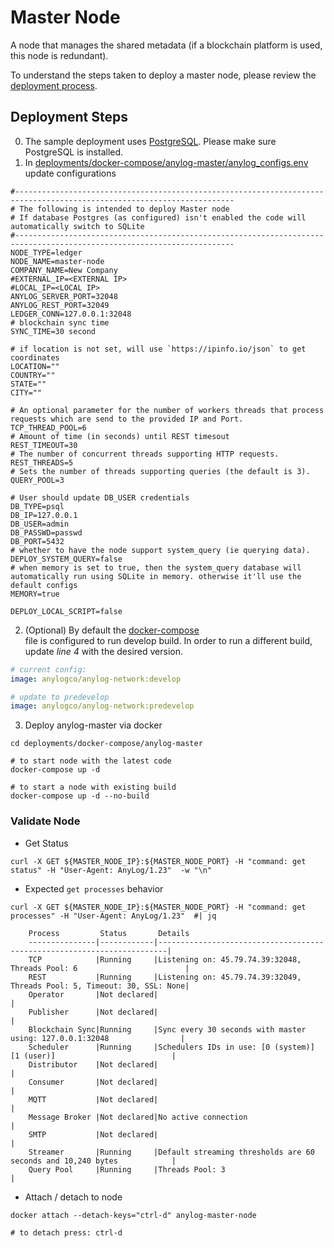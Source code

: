 # Master Node
A node that manages the shared metadata (if a blockchain platform is used, this node is redundant).

To understand the steps taken to deploy a master node, please review the [deployment process](master_node_deployment_process.md). 

## Deployment Steps 
0. The sample deployment uses [PostgreSQL](Postgres.md). Please make sure  PostgreSQL is installed.
1. In [deployments/docker-compose/anylog-master/anylog_configs.env](https://github.com/AnyLog-co/deployments/blob/master/docker-compose/anylog-master/anylog_configs.env) update configurations
```dotenv
#-----------------------------------------------------------------------------------------------------------------------
# The following is intended to deploy Master node
# If database Postgres (as configured) isn't enabled the code will automatically switch to SQLite
#-----------------------------------------------------------------------------------------------------------------------
NODE_TYPE=ledger
NODE_NAME=master-node
COMPANY_NAME=New Company
#EXTERNAL_IP=<EXTERNAL IP>
#LOCAL_IP=<LOCAL IP>
ANYLOG_SERVER_PORT=32048
ANYLOG_REST_PORT=32049
LEDGER_CONN=127.0.0.1:32048
# blockchain sync time
SYNC_TIME=30 second

# if location is not set, will use `https://ipinfo.io/json` to get coordinates
LOCATION=""
COUNTRY=""
STATE=""
CITY=""

# An optional parameter for the number of workers threads that process requests which are send to the provided IP and Port.
TCP_THREAD_POOL=6
# Amount of time (in seconds) until REST timesout
REST_TIMEOUT=30
# The number of concurrent threads supporting HTTP requests.
REST_THREADS=5
# Sets the number of threads supporting queries (the default is 3).
QUERY_POOL=3

# User should update DB_USER credentials
DB_TYPE=psql
DB_IP=127.0.0.1
DB_USER=admin
DB_PASSWD=passwd
DB_PORT=5432
# whether to have the node support system_query (ie querying data).
DEPLOY_SYSTEM_QUERY=false
# when memory is set to true, then the system_query database will automatically run using SQLite in memory. otherwise it'll use the default configs
MEMORY=true

DEPLOY_LOCAL_SCRIPT=false
```

2. (Optional) By default the [docker-compose](https://github.com/AnyLog-co/deployments/blob/master/docker-compose/anylog-master/docker-compose.yml)  
file is configured to run develop build. In order to run a different build, update _line 4_ with the desired version. 
```yaml
# current config: 
image: anylogco/anylog-network:develop

# update to predevelop
image: anylogco/anylog-network:predevelop
```

3. Deploy anylog-master via docker 
```shell
cd deployments/docker-compose/anylog-master

# to start node with the latest code
docker-compose up -d 

# to start a node with existing build 
docker-compose up -d --no-build
```

### Validate Node 
* Get Status
```shell
curl -X GET ${MASTER_NODE_IP}:${MASTER_NODE_PORT} -H "command: get status" -H "User-Agent: AnyLog/1.23"  -w "\n"
```
* Expected `get processes` behavior
```shell
curl -X GET ${MASTER_NODE_IP}:${MASTER_NODE_PORT} -H "command: get processes" -H "User-Agent: AnyLog/1.23"  #| jq 

    Process         Status       Details                                                                  
    ---------------|------------|------------------------------------------------------------------------|
    TCP            |Running     |Listening on: 45.79.74.39:32048, Threads Pool: 6                        |
    REST           |Running     |Listening on: 45.79.74.39:32049, Threads Pool: 5, Timeout: 30, SSL: None|
    Operator       |Not declared|                                                                        |
    Publisher      |Not declared|                                                                        |
    Blockchain Sync|Running     |Sync every 30 seconds with master using: 127.0.0.1:32048                |
    Scheduler      |Running     |Schedulers IDs in use: [0 (system)] [1 (user)]                          |
    Distributor    |Not declared|                                                                        |
    Consumer       |Not declared|                                                                        |
    MQTT           |Not declared|                                                                        |
    Message Broker |Not declared|No active connection                                                    |
    SMTP           |Not declared|                                                                        |
    Streamer       |Running     |Default streaming thresholds are 60 seconds and 10,240 bytes            |
    Query Pool     |Running     |Threads Pool: 3                                                         |
```
* Attach / detach to node 
```shell
docker attach --detach-keys="ctrl-d" anylog-master-node

# to detach press: ctrl-d
```
